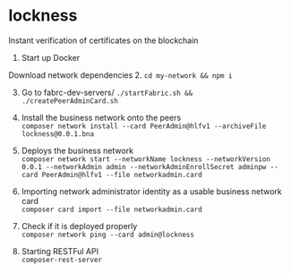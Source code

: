 # lockness

Instant verification of certificates on the blockchain

1. Start up Docker  

Download network dependencies
2. ```cd my-network && npm i```

3. Go to fabrc-dev-servers/
```./startFabric.sh && ./createPeerAdminCard.sh```

4. Install the business network onto the peers  
```composer network install --card PeerAdmin@hlfv1 --archiveFile lockness@0.0.1.bna```

5. Deploys the business network  
```composer network start --networkName lockness --networkVersion 0.0.1 --networkAdmin admin --networkAdminEnrollSecret adminpw --card PeerAdmin@hlfv1 --file networkadmin.card```

6. Importing network administrator identity as a usable business network card  
```composer card import --file networkadmin.card```


7. Check if it is deployed properly  
```composer network ping --card admin@lockness```

8. Starting RESTFul API  
```composer-rest-server```
